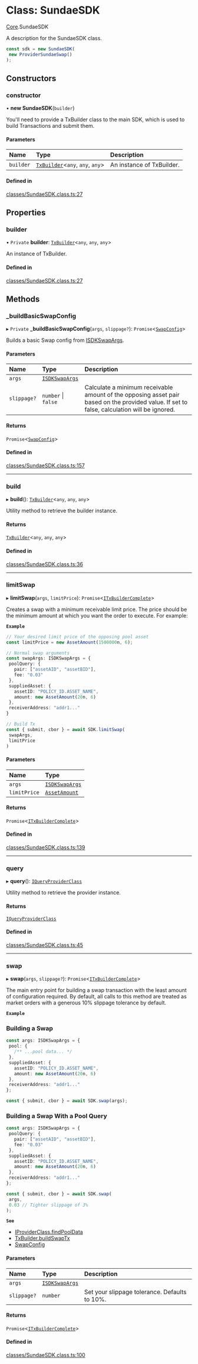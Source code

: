 # Class: SundaeSDK

[Core](../modules/Core.md).SundaeSDK

A description for the SundaeSDK class.

```ts
const sdk = new SundaeSDK(
 new ProviderSundaeSwap()
);
```

## Constructors

### constructor

• **new SundaeSDK**(`builder`)

You'll need to provide a TxBuilder class to the main SDK, which is used to build Transactions and submit them.

#### Parameters

| Name | Type | Description |
| :------ | :------ | :------ |
| `builder` | [`TxBuilder`](Core.TxBuilder.md)<`any`, `any`, `any`\> | An instance of TxBuilder. |

#### Defined in

[classes/SundaeSDK.class.ts:27](https://github.com/SundaeSwap-finance/sundae-sdk/blob/main/packages/core/src/classes/SundaeSDK.class.ts#L27)

## Properties

### builder

• `Private` **builder**: [`TxBuilder`](Core.TxBuilder.md)<`any`, `any`, `any`\>

An instance of TxBuilder.

#### Defined in

[classes/SundaeSDK.class.ts:27](https://github.com/SundaeSwap-finance/sundae-sdk/blob/main/packages/core/src/classes/SundaeSDK.class.ts#L27)

## Methods

### \_buildBasicSwapConfig

▸ `Private` **_buildBasicSwapConfig**(`args`, `slippage?`): `Promise`<[`SwapConfig`](Core.SwapConfig.md)\>

Builds a basic Swap config from [ISDKSwapArgs](../interfaces/Core.ISDKSwapArgs.md).

#### Parameters

| Name | Type | Description |
| :------ | :------ | :------ |
| `args` | [`ISDKSwapArgs`](../interfaces/Core.ISDKSwapArgs.md) |  |
| `slippage?` | `number` \| ``false`` | Calculate a minimum receivable amount of the opposing asset pair based on the provided value. If set to false, calculation will be ignored. |

#### Returns

`Promise`<[`SwapConfig`](Core.SwapConfig.md)\>

#### Defined in

[classes/SundaeSDK.class.ts:157](https://github.com/SundaeSwap-finance/sundae-sdk/blob/main/packages/core/src/classes/SundaeSDK.class.ts#L157)

___

### build

▸ **build**(): [`TxBuilder`](Core.TxBuilder.md)<`any`, `any`, `any`\>

Utility method to retrieve the builder instance.

#### Returns

[`TxBuilder`](Core.TxBuilder.md)<`any`, `any`, `any`\>

#### Defined in

[classes/SundaeSDK.class.ts:36](https://github.com/SundaeSwap-finance/sundae-sdk/blob/main/packages/core/src/classes/SundaeSDK.class.ts#L36)

___

### limitSwap

▸ **limitSwap**(`args`, `limitPrice`): `Promise`<[`ITxBuilderComplete`](../interfaces/Core.ITxBuilderComplete.md)\>

Creates a swap with a minimum receivable limit price. The price should be the minimum
amount at which you want the order to execute. For example:

**`Example`**

```ts
// Your desired limit price of the opposing pool asset
const limitPrice = new AssetAmount(1500000n, 6);

// Normal swap arguments
const swapArgs: ISDKSwapArgs = {
 poolQuery: {
   pair: ["assetAID", "assetBID"],
   fee: "0.03"
 },
 suppliedAsset: {
   assetID: "POLICY_ID.ASSET_NAME",
   amount: new AssetAmount(20n, 6)
 },
 receiverAddress: "addr1..."
}

// Build Tx
const { submit, cbor } = await SDK.limitSwap(
 swapArgs,
 limitPrice
)
```

#### Parameters

| Name | Type |
| :------ | :------ |
| `args` | [`ISDKSwapArgs`](../interfaces/Core.ISDKSwapArgs.md) |
| `limitPrice` | [`AssetAmount`](Core.AssetAmount.md) |

#### Returns

`Promise`<[`ITxBuilderComplete`](../interfaces/Core.ITxBuilderComplete.md)\>

#### Defined in

[classes/SundaeSDK.class.ts:139](https://github.com/SundaeSwap-finance/sundae-sdk/blob/main/packages/core/src/classes/SundaeSDK.class.ts#L139)

___

### query

▸ **query**(): [`IQueryProviderClass`](../interfaces/Core.IQueryProviderClass.md)

Utility method to retrieve the provider instance.

#### Returns

[`IQueryProviderClass`](../interfaces/Core.IQueryProviderClass.md)

#### Defined in

[classes/SundaeSDK.class.ts:45](https://github.com/SundaeSwap-finance/sundae-sdk/blob/main/packages/core/src/classes/SundaeSDK.class.ts#L45)

___

### swap

▸ **swap**(`args`, `slippage?`): `Promise`<[`ITxBuilderComplete`](../interfaces/Core.ITxBuilderComplete.md)\>

The main entry point for building a swap transaction with the least amount
of configuration required. By default, all calls to this method are treated
as market orders with a generous 10% slippage tolerance by default.

**`Example`**

### Building a Swap
```ts
const args: ISDKSwapArgs = {
 pool: {
   /** ...pool data... */
 },
 suppliedAsset: {
   assetID: "POLICY_ID.ASSET_NAME",
   amount: new AssetAmount(20n, 6)
 },
 receiverAddress: "addr1..."
};

const { submit, cbor } = await SDK.swap(args);
```

### Building a Swap With a Pool Query
```ts
const args: ISDKSwapArgs = {
 poolQuery: {
   pair: ["assetAID", "assetBID"],
   fee: "0.03"
 },
 suppliedAsset: {
   assetID: "POLICY_ID.ASSET_NAME",
   amount: new AssetAmount(20n, 6)
 },
 receiverAddress: "addr1..."
};

const { submit, cbor } = await SDK.swap(
 args,
 0.03 // Tighter slippage of 3%
);
```

**`See`**

 - [IProviderClass.findPoolData](../interfaces/Core.IQueryProviderClass.md#findpooldata)
 - [TxBuilder.buildSwapTx](Core.TxBuilder.md#buildswaptx)
 - [SwapConfig](Core.SwapConfig.md)

#### Parameters

| Name | Type | Description |
| :------ | :------ | :------ |
| `args` | [`ISDKSwapArgs`](../interfaces/Core.ISDKSwapArgs.md) |  |
| `slippage?` | `number` | Set your slippage tolerance. Defaults to 10%. |

#### Returns

`Promise`<[`ITxBuilderComplete`](../interfaces/Core.ITxBuilderComplete.md)\>

#### Defined in

[classes/SundaeSDK.class.ts:100](https://github.com/SundaeSwap-finance/sundae-sdk/blob/main/packages/core/src/classes/SundaeSDK.class.ts#L100)
